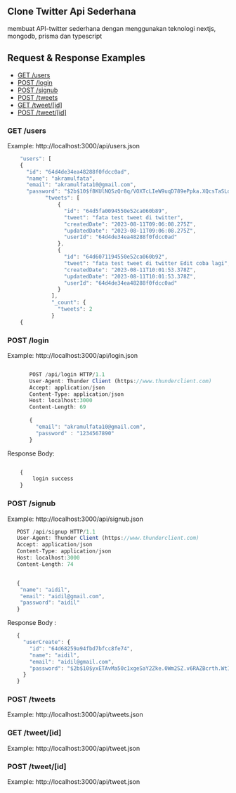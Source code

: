 ## Clone Twitter Api Sederhana 
membuat API-twitter sederhana dengan menggunakan teknologi nextjs, mongodb, prisma dan typescript

## Request & Response Examples

- [GET /users](#get-users)
- [POST /login](#post-login)
- [POST /signub](#post-signub)
- [POST /tweets](#post-tweets)
- [GET /tweet/[id]](#get-tweetid)
- [POST /tweet/[id]](#post-tweetid)

### GET /users

Example: http://localhost:3000/api/users.json

```javascript
    "users": [
    {
      "id": "64d4de34ea48288f0fdcc0ad",
      "name": "akramulfata",
      "email": "akramulfata10@gmail.com",
      "password": "$2b$10$f8KUlNQSzQr8q/VOXTcLIeW9uqD789ePpka.XQcsTaSLdSfsf8iLG",
            "tweets": [
                {
                  "id": "64d5fa0094550e52ca060b89",
                  "tweet": "fata test tweet di twitter",
                  "createdDate": "2023-08-11T09:06:08.275Z",
                  "updatedDate": "2023-08-11T09:06:08.275Z",
                  "userId": "64d4de34ea48288f0fdcc0ad"
                },
                {
                  "id": "64d6071194550e52ca060b92",
                  "tweet": "fata test tweet di twitter Edit coba lagi",
                  "createdDate": "2023-08-11T10:01:53.378Z",
                  "updatedDate": "2023-08-11T10:01:53.378Z",
                  "userId": "64d4de34ea48288f0fdcc0ad"
                }
              ],
              "_count": {
                "tweets": 2
              }
    {
```
### POST /login

Example: http://localhost:3000/api/login.json

```javascript

       POST /api/login HTTP/1.1
       User-Agent: Thunder Client (https://www.thunderclient.com)
       Accept: application/json
       Content-Type: application/json
       Host: localhost:3000
       Content-Length: 69
   
       {
         "email": "akramulfata10@gmail.com",
         "password" : "1234567890"
       }

```

Response Body: 

```javascript

    {
        login success
    }

```



### POST /signub

Example: http://localhost:3000/api/signub.json

```javascript
   POST /api/signup HTTP/1.1
   User-Agent: Thunder Client (https://www.thunderclient.com)
   Accept: application/json
   Content-Type: application/json
   Host: localhost:3000
   Content-Length: 74


   {
    "name": "aidil",
    "email": "aidil@gmail.com",
    "password": "aidil"
   }

```

Response Body :

```javascript
   {
     "userCreate": {
       "id": "64d68259a94fbd7bfcc8fe74",
       "name": "aidil",
       "email": "aidil@gmail.com",
       "password": "$2b$10$yxETAvMa50c1xgeSaY2Zke.0Wm2SZ.v6RAZBcrth.WtIddtf//MQ2"
     }
   }
```

### POST /tweets

Example: http://localhost:3000/api/tweets.json


### GET /tweet/[id]

Example: http://localhost:3000/api/tweet.json


### POST /tweet/[id]

Example: http://localhost:3000/api/tweet.json



